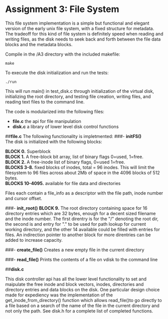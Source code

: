 # **Assignment 3: File System**

This file system implementation is a simple but functional and elegant version of the early unix file system, with a fixed structure for metadata. The tradeoff for this kind of file system is definitely speed when reading and writing files, as the disk needs to seek back and forth between the file data blocks and the metadata blocks. 

Compile in the /A3 directory with the included makefile:  

`make`

To execute the disk initialization and run the tests:  
  
`./run`   

This will run main() in test_disk.c through initialization of the virtual disk, initializing the root directory, and testing file creation, writing files, and reading text files to the command line.
 
The code is modularized into the following files:

- **file.c** the api for file manipulation
- **disk.c** a library of lower level disk control functions

##**file.c**
The following functionality is impletmented:
###- **initFS()**  
The disk is initialized with the following blocks:  

**BLOCK 0.** Superblock  
**BLOCK 1.** A free-block bit array, list of binary flags 0=used, 1=free.  
**BLOCK 2.** A free-inode list of binary flags, 0=used 1=free.  
**BLOCKS 3-8.** fixed blocks of inodes, total = 96 inodes. This will limit the filesystem to 96 files across about 2Mb of space in the 4096 blocks of 512 bytes.    
**BLOCKS 10-4095.** available for file data and directories  

Files each contain a file_info as a descriptor with the file path, inode number and cursor offset.

###- **init_root()**
**BLOCK 9.** The root directory containing space for 16 directory entries which are 32 bytes, enough for a decent sized filename and the inode number. The first direntry is for the "/" denoting the root dir, the second is and entry for "." to be used for path lookup for current working directory, and the other 14 available could be filled with entries for files.  An indirection pointer to another block for more direntries can be added to increase capacity.

###- **create_file()**
Creates a new empty file in the current directory

###- **read_file()**
Prints the contents of a file on vdisk to the command line

##**disk.c**

This disk controller api has all the lower level functionality to set and maipulate the free inode and block vectors, inodes, directories and directory entries and data blocks on the disk. One particular design choice made for expediency was the implementation of the get\_inode\_from\_directory() function which allows read_file()to go directly to a file based on a search of the name of the file in the current directory and not only the path. See disk.h for a complete list of completed functions.